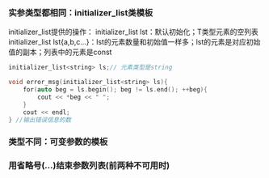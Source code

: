 
### 实参类型都相同：initializer_list类模板
initializer_list提供的操作：
initializer_list<T> lst：默认初始化；T类型元素的空列表
initializer_list<T> lst{a,b,c...}：lst的元素数量和初始值一样多；lst的元素是对应初始值的副本；列表中的元素是const

```cpp
initializer_list<string> ls;// 元素类型是string

void error_msg(initializer_list<string> ls){
    for(auto beg = ls.begin(); beg != ls.end(); ++beg){
        cout << *beg << " ";
    }
    cout << endl;
} //输出错误信息的数
```

### 类型不同：可变参数的模板
### 用省略号(...)结束参数列表(前两种不可用时)


